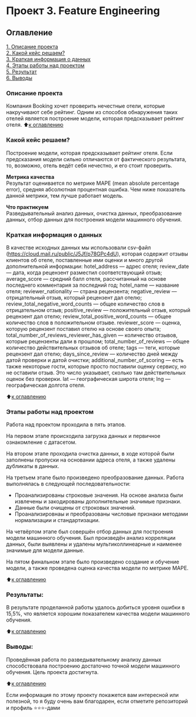 # Проект 3. Feature Engineering

## Оглавление  
[1. Описание проекта](.README.md#Описание-проекта)  
[2. Какой кейс решаем?](.README.md#Какой-кейс-решаем)  
[3. Краткая информация о данных](.README.md#Краткая-информация-о-данных)  
[4. Этапы работы над проектом](.README.md#Этапы-работы-над-проектом)  
[5. Результат](.README.md#Результат)    
[6. Выводы](.README.md#Выводы) 

### Описание проекта    
Компания Booking хочет проверить нечестные отели, которые накручивают себе рейтинг. Одним из способов обнаружения таких отелей является построение модели, которая предсказывает рейтинг отеля. 
:arrow_up:[к оглавлению](_)


### Какой кейс решаем?    
Построение модели, которая предсказывает рейтинг отеля. Если предсказания модели сильно отличаются от фактического результата, то, возможно, отель ведёт себя нечестно, и его стоит проверить.

**Метрика качества**     
Результат оценивается по метрике MAPE (mean absolute percentage error), средняя абсолютная процентная ошибка. Чем ниже показатель данной метрики, тем лучше работает модель.

**Что практикуем**     
Разведывательный анализ данных, очистка данных, преобразование данных, отбор данных для построения модели машинного обучения.


### Краткая информация о данных
В качестве исходных данных мы использовали csv-файл (https://cloud.mail.ru/public/J5Jf/p78GPc4dU), которая содержит отзывы клиентов об отеле, поставленные ими оценки и много другой дополнительной информации:
hotel_address — адрес отеля;
review_date — дата, когда рецензент разместил соответствующий отзыв;
average_score — средний балл отеля, рассчитанный на основе последнего комментария за последний год;
hotel_name — название отеля;
reviewer_nationality — страна рецензента;
negative_review — отрицательный отзыв, который рецензент дал отелю;
review_total_negative_word_counts — общее количество слов в отрицательном отзыв;
positive_review — положительный отзыв, который рецензент дал отелю;
review_total_positive_word_counts — общее количество слов в положительном отзыве.
reviewer_score — оценка, которую рецензент поставил отелю на основе своего опыта;
total_number_of_reviews_reviewer_has_given — количество отзывов, которые рецензенты дали в прошлом;
total_number_of_reviews — общее количество действительных отзывов об отеле;
tags — теги, которые рецензент дал отелю;
days_since_review — количество дней между датой проверки и датой очистки;
additional_number_of_scoring — есть также некоторые гости, которые просто поставили оценку сервису, но не оставили отзыв. Это число указывает, сколько там действительных оценок без проверки.
lat — географическая широта отеля;
lng — географическая долгота отеля.
  
:arrow_up:[к оглавлению](.README.md#Оглавление)


### Этапы работы над проектом  
Работа над проектом проходила в пять этапов.

На первом этапе происходила загрузка данных и первичное ознакомление с датасетом.

На втором этапе проходила очистка данных, в ходе которой были заполнены пропуски на основании адреса отеля, а также удалены дубликаты в данных.

На третьем этапе было произведено преобразование данных. Работа выполнялась в следующей последовательности:
* Проанализированы строковые значения. На основе анализа были извлечены и закодированы дополнительные значимые признаки.
* Данные были очищены от строковых значений.
* Проанализировнаы и преобразованы числовые признаки методами нормализации и стандартизации.

На четвёртом этапе был совершён отбор данных для построения модели машинного обучения. Был произведён анализ корреляции данных, были выявлены и удалены мультиколлинеарные и наименее значимые для модели данные.

На пятом финальном этапе было произведено создание и обучение модели, а также проведена оценка качества модели по метрике MAPE.

:arrow_up:[к оглавлению](.README.md#Оглавление)


### Результаты:  
В результате проделанной работы удалось добиться уровня ошибки в 15,5%, что является хорошим показателем качества модели машинного обучения.

:arrow_up:[к оглавлению](.README.md#Оглавление)


### Выводы:  
Проведённая работа по разведывательному анализу данных способствовала построению достаточно точной модели машинного обучения. Цель проекта достигнута.

:arrow_up:[к оглавлению](.README.md#Оглавление)


Если информация по этому проекту покажется вам интересной или полезной, то я буду очень вам благодарен, если отметите репозиторий и профиль ⭐️⭐️⭐️-дами
